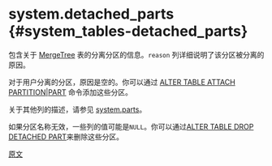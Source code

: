 # system.detached_parts {#system_tables-detached_parts}

包含关于 [MergeTree](../../engines/table-engines/mergetree-family/mergetree.md) 表的分离分区的信息。`reason` 列详细说明了该分区被分离的原因。

对于用户分离的分区，原因是空的。你可以通过 [ALTER TABLE ATTACH PARTITION\|PART](../../sql-reference/statements/alter/partition.md#alter_attach-partition) 命令添加这些分区。

关于其他列的描述，请参见 [system.parts](../../operations/system-tables/parts.md#system_tables-parts)。

如果分区名称无效，一些列的值可能是`NULL`。你可以通过[ALTER TABLE DROP DETACHED PART](../../sql-reference/statements/alter/partition.md#alter_drop-detached)来删除这些分区。

[原文](https://clickhouse.com/docs/zh/operations/system-tables/detached_parts) <!--hide-->
